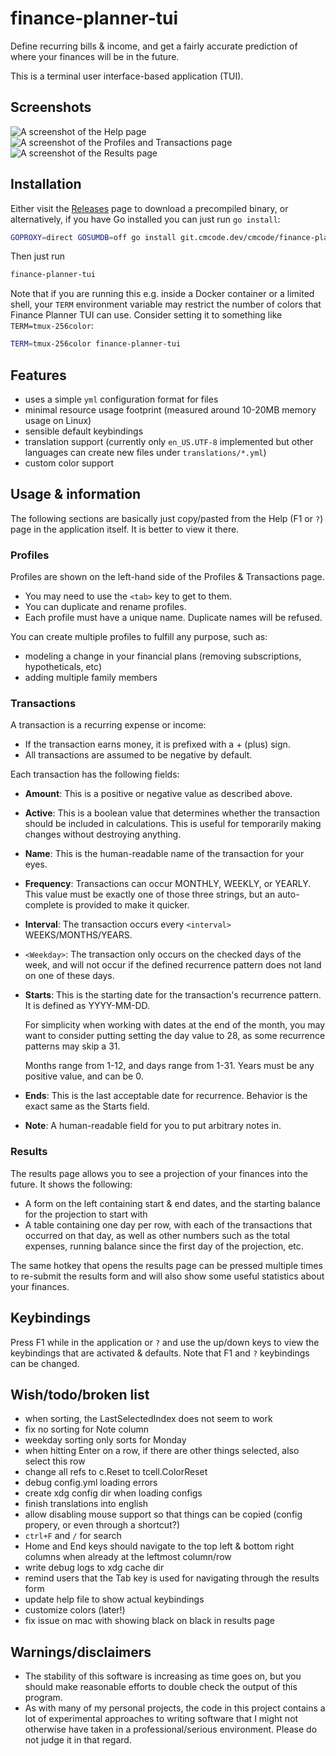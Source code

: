 # finance-planner-tui

Define recurring bills & income, and get a fairly accurate prediction of where your finances will be in the future.

This is a terminal user interface-based application (TUI).

## Screenshots

![A screenshot of the Help page](./screenshots/help.png)
![A screenshot of the Profiles and Transactions page](./screenshots/profiles.png)
![A screenshot of the Results page](./screenshots/results.png)

## Installation

Either visit the [Releases](https://git.cmcode.dev/cmcode/finance-planner-tui/releases) page to download a precompiled binary, or alternatively, if you have Go installed you can just run `go install`:

```bash
GOPROXY=direct GOSUMDB=off go install git.cmcode.dev/cmcode/finance-planner-tui@latest
```

Then just run

```bash
finance-planner-tui
```

Note that if you are running this e.g. inside a Docker container or a limited shell, your `TERM` environment variable may restrict the number of colors that Finance Planner TUI can use. Consider setting it to something like `TERM=tmux-256color`:

```bash
TERM=tmux-256color finance-planner-tui
```

## Features

- uses a simple `yml` configuration format for files
- minimal resource usage footprint (measured around 10-20MB memory usage on Linux)
- sensible default keybindings
- translation support (currently only `en_US.UTF-8` implemented but other languages can create new files under `translations/*.yml`)
- custom color support

## Usage & information

The following sections are basically just copy/pasted from the Help (F1 or `?`) page in the application itself. It is better to view it there.

### Profiles

Profiles are shown on the left-hand side of the Profiles & Transactions page.

- You may need to use the `<tab>` key to get to them.
- You can duplicate and rename profiles.
- Each profile must have a unique name. Duplicate names will be refused.

You can create multiple profiles to fulfill any purpose, such as:

- modeling a change in your financial plans (removing subscriptions,
    hypotheticals, etc)
- adding multiple family members

### Transactions

A transaction is a recurring expense or income:

- If the transaction earns money, it is prefixed with a + (plus) sign.
- All transactions are assumed to be negative by default.

Each transaction has the following fields:

- **Amount**: This is a positive or negative value as described above.
- **Active**: This is a boolean value that determines whether the transaction should
  be included in calculations. This is useful for temporarily making
  changes without destroying anything.
- **Name**: This is the human-readable name of the transaction for your eyes.
- **Frequency**: Transactions can occur MONTHLY, WEEKLY, or YEARLY.
  This value must be exactly one of those three strings, but an auto-
  complete is provided to make it quicker.
- **Interval**:  The transaction occurs every `<interval>` WEEKS/MONTHS/YEARS.
- `<Weekday>`: The transaction only occurs on the checked days of the week, and
  will not occur if the defined recurrence pattern does not land on
  one of these days.
- **Starts**: This is the starting date for the transaction's recurrence pattern.
  It is defined as YYYY-MM-DD.

  For simplicity when working with dates at the end of the month,
  you may want to consider putting setting the day value to 28, as
  some recurrence patterns may skip a 31.

  Months range from 1-12, and days range from 1-31.
  Years must be any positive value, and can be 0.
- **Ends**: This is the last acceptable date for recurrence. Behavior is the
 exact same as the Starts field.
- **Note**: A human-readable field for you to put arbitrary notes in.

### Results

The results page allows you to see a projection of your finances into the
future. It shows the following:

- A form on the left containing start & end dates, and the starting balance
for the projection to start with
- A table containing one day per row, with each of the transactions that
occurred on that day, as well as other numbers such as the total expenses,
running balance since the first day of the projection, etc.

The same hotkey that opens the results page can be pressed multiple times to
re-submit the results form and will also show some useful statistics about
your finances.

## Keybindings

Press F1 while in the application or `?` and use the up/down keys to view the keybindings that are activated & defaults. Note that F1 and `?` keybindings can be changed.

## Wish/todo/broken list

- when sorting, the LastSelectedIndex does not seem to work
- fix no sorting for Note column
- weekday sorting only sorts for Monday
- when hitting Enter on a row, if there are other things selected, also select this row
- change all refs to c.Reset to tcell.ColorReset
- debug config.yml loading errors
- create xdg config dir when loading configs
- finish translations into english
- allow disabling mouse support so that things can be copied (config propery, or even through a shortcut?)
- `ctrl+F` and `/` for search
- Home and End keys should navigate to the top left & bottom right columns when already at the leftmost column/row
- write debug logs to xdg cache dir
- remind users that the Tab key is used for navigating through the results form
- update help file to show actual keybindings
- customize colors (later!)
- fix issue on mac with showing black on black in results page

## Warnings/disclaimers

- The stability of this software is increasing as time goes on, but you should make reasonable efforts to double check the output of this program.
- As with many of my personal projects, the code in this project contains a lot of experimental approaches to writing software that I might not otherwise have taken in a professional/serious environment. Please do not judge it in that regard.
